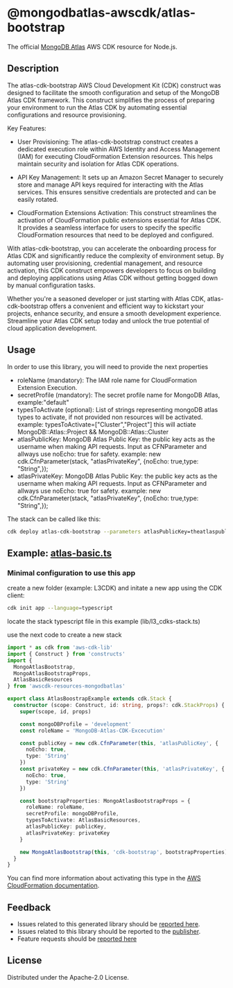 # @mongodbatlas-awscdk/atlas-bootstrap

The official [MongoDB Atlas](https://www.mongodb.com/) AWS CDK resource for Node.js.

[aws cloudformation registry]: https://docs.aws.amazon.com/AWSCloudFormation/latest/UserGuide/registry.html

## Description

The atlas-cdk-bootstrap AWS Cloud Development Kit (CDK) construct was designed to facilitate the smooth configuration and setup of the MongoDB Atlas CDK framework. This construct simplifies the process of preparing your environment to run the Atlas CDK by automating essential configurations and resource provisioning.

Key Features:

- User Provisioning: The atlas-cdk-bootstrap construct creates a dedicated execution role within AWS Identity and Access Management (IAM) for executing CloudFormation Extension resources. This helps maintain security and isolation for Atlas CDK operations.

- API Key Management: It sets up an Amazon Secret Manager to securely store and manage API keys required for interacting with the Atlas services. This ensures sensitive credentials are protected and can be easily rotated.

- CloudFormation Extensions Activation: This construct streamlines the activation of CloudFormation public extensions essential for Atlas CDK. It provides a seamless interface for users to specify the specific CloudFormation resources that need to be deployed and configured.

With atlas-cdk-bootstrap, you can accelerate the onboarding process for Atlas CDK and significantly reduce the complexity of environment setup. By automating user provisioning, credential management, and resource activation, this CDK construct empowers developers to focus on building and deploying applications using Atlas CDK without getting bogged down by manual configuration tasks.

Whether you're a seasoned developer or just starting with Atlas CDK, atlas-cdk-bootstrap offers a convenient and efficient way to kickstart your projects, enhance security, and ensure a smooth development experience. Streamline your Atlas CDK setup today and unlock the true potential of cloud application development.

## Usage

In order to use this library, you will need to provide the next properties

- roleName (mandatory): The IAM role name for CloudFormation Extension Execution.
- secretProfile (mandatory): The secret profile name for MongoDB Atlas, example:"default"
- typesToActivate (optional): List of strings representing mongoDB atlas types to activate, if not provided non resources will be activated. example: typesToActivate=["Cluster","Project"] this will actiate MongoDB::Atlas::Project && MongoDB::Atlas::Cluster
- atlasPublicKey: MongoDB Atlas Public Key: the public key acts as the username when making API requests. Input as CFNParameter and allways use noEcho: true for safety. example: new cdk.CfnParameter(stack, "atlasPrivateKey", {noEcho: true,type: "String",});
- atlasPrivateKey: MongoDB Atlas Public Key: the public key acts as the username when making API requests. Input as CFNParameter and allways use noEcho: true for safety. example: new cdk.CfnParameter(stack, "atlasPrivateKey", {noEcho: true,type: "String",});

The stack can be called like this:

```bash
cdk deploy atlas-cdk-bootstrap --parameters atlasPublicKey=theatlaspublickey --parameters atlasPrivateKey=theatlasprivatekey
```

## Example: [atlas-basic.ts](../../../examples/l3-resources/atlas-bootstrap.ts)

### Minimal configuration to use this app

create a new folder (example: L3CDK) and initate a new app using the CDK client:

```bash
cdk init app --language=typescript
```

locate the stack typescript file in this example (lib/l3_cdks-stack.ts)

use the next code to create a new stack

```ts
import * as cdk from 'aws-cdk-lib'
import { Construct } from 'constructs'
import {
  MongoAtlasBootstrap,
  MongoAtlasBootstrapProps,
  AtlasBasicResources
} from 'awscdk-resources-mongodbatlas'

export class AtlasBoostrapExample extends cdk.Stack {
  constructor (scope: Construct, id: string, props?: cdk.StackProps) {
    super(scope, id, props)

    const mongoDBProfile = 'development'
    const roleName = 'MongoDB-Atlas-CDK-Excecution'

    const publicKey = new cdk.CfnParameter(this, 'atlasPublicKey', {
      noEcho: true,
      type: 'String'
    })
    const privateKey = new cdk.CfnParameter(this, 'atlasPrivateKey', {
      noEcho: true,
      type: 'String'
    })

    const bootstrapProperties: MongoAtlasBootstrapProps = {
      roleName: roleName,
      secretProfile: mongoDBProfile,
      typesToActivate: AtlasBasicResources,
      atlasPublicKey: publicKey,
      atlasPrivateKey: privateKey
    }

    new MongoAtlasBootstrap(this, 'cdk-bootstrap', bootstrapProperties)
  }
}
```

You can find more information about activating this type in the [AWS CloudFormation documentation](https://docs.aws.amazon.com/AWSCloudFormation/latest/UserGuide/registry-public.html).

## Feedback

- Issues related to this generated library should be [reported here](https://github.com/cdklabs/cdk-cloudformation/issues/new?title=Issue+with+%40cdk-cloudformation%2Fmongodb-atlas-cluster+v1.0.0).
- Issues related to this library should be reported to the [publisher](https://github.com/mongodb/mongodbatlas-cloudformation-resources/issues).
- Feature requests should be [reported here](https://feedback.mongodb.com/forums/924145-atlas?category_id=392596)

[cdklabs/cdk-cloudformation]: https://github.com/cdklabs/cdk-cloudformation

## License

Distributed under the Apache-2.0 License.

